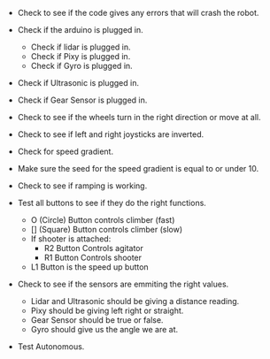 * Check to see if the code gives any errors that will crash the robot.


* Check if the arduino is plugged in.
  * Check if lidar is plugged in.
  * Check if Pixy is plugged in.
  * Check if Gyro is plugged in.
* Check if Ultrasonic is plugged in.
* Check if Gear Sensor is plugged in.
  
  

* Check to see if the wheels turn in the right direction or move at all.
* Check to see if left and right joysticks are inverted.
* Check for speed gradient.
* Make sure the seed for the speed gradient is equal to or under 10.
* Check to see if ramping is working.


* Test all buttons to see if they do the right functions.
  * O (Circle) Button controls climber (fast)
  * [] (Square) Button controls climber (slow)
  * If shooter is attached:
    * R2 Button Controls agitator
    * R1 Button Controls shooter
  * L1 Button is the speed up button


* Check to see if the sensors are emmiting the right values.
  * Lidar and Ultrasonic should be giving a distance reading.
  * Pixy should be giving left right or straight.
  * Gear Sensor should be true or false.
  * Gyro should give us the angle we are at.


* Test Autonomous.
